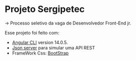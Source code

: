 # Projeto Sergipetec

-> Processo seletivo da vaga de Desenvolvedor Front-End jr.



Esse projeto foi feito com:
- [Angular CLI](https://github.com/angular/angular-cli) version 14.0.5.
- [Json server](https://github.com/typicode/json-server) para simular uma API REST 
- FrameWork Css: [BootStrap](https://getbootstrap.com/)
